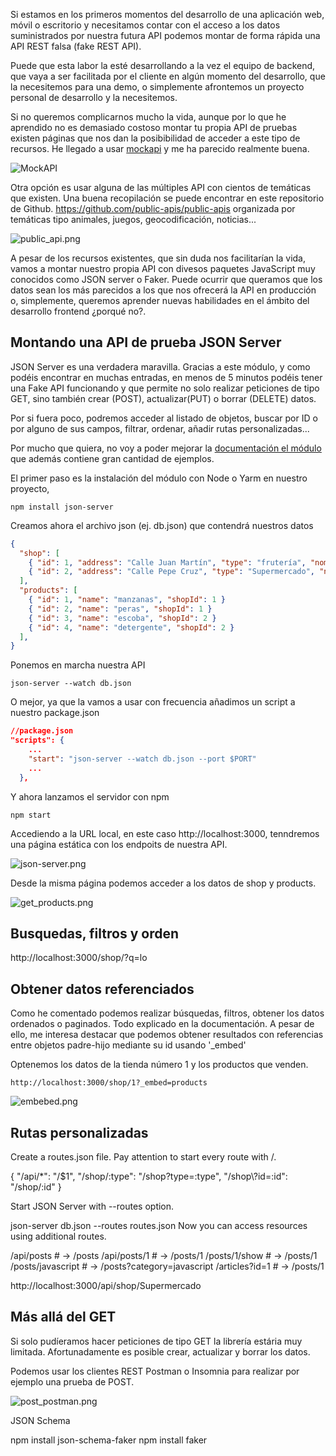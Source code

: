 Si estamos en los primeros momentos del desarrollo de una aplicación web, móvil o escritorio y necesitamos contar con el acceso a los datos suministrados por nuestra futura API podemos montar de forma rápida una API REST falsa (fake REST API).

Puede que esta labor la esté desarrollando a la vez el equipo de backend, que vaya a ser facilitada por el cliente en algún momento del desarrollo, que la necesitemos para una demo, o simplemente afrontemos un proyecto personal de desarrollo y la necesitemos.

Si no queremos complicarnos mucho la vida, aunque por lo que he aprendido no es demasiado costoso montar tu propia API de pruebas existen páginas que nos dan la posibibilidad de acceder a este tipo de recursos. He llegado a usar [mockapi](https://www.mockapi.io/) y me ha parecido realmente buena. 

![MockAPI](img/mockapi.png)

Otra opción es usar alguna de las múltiples API con cientos de temáticas que existen. Una buena recopilación se puede encontrar en este repositorio de Github. https://github.com/public-apis/public-apis organizada por temáticas tipo animales, juegos, geocodificación, noticias...

![public_api.png](img/public_api.png)

A pesar de los recursos existentes, que sin duda nos facilitarían la vida, vamos a montar nuestro propia API con divesos paquetes JavaScript muy conocidos como JSON server o Faker. Puede ocurrir que queramos que los datos sean los más parecidos a los que nos ofrecerá la API en producción o, simplemente, queremos aprender nuevas habilidades en el ámbito del desarrollo frontend ¿porqué no?.

## Montando una API de prueba JSON Server

JSON Server es una verdadera maravilla. Gracias a este módulo, y como podéis encontrar en muchas entradas, en menos de 5 minutos podéis tener una Fake API funcionando y que permite no solo realizar peticiones de tipo GET, sino también crear (POST), actualizar(PUT) o borrar (DELETE) datos.

Por si fuera poco, podremos acceder al listado de objetos, buscar por ID o por alguno de sus campos, filtrar, ordenar, añadir rutas personalizadas...

Por mucho que quiera, no voy a poder mejorar la [documentación el módulo](https://github.com/typicode/json-server#routes) que además contiene gran cantidad de ejemplos.

El primer paso es la instalación del módulo con Node o Yarm en nuestro proyecto,

```
npm install json-server
```

Creamos ahora el archivo json (ej. db.json) que contendrá nuestros datos

```json
{
  "shop": [
    { "id": 1, "address": "Calle Juan Martín", "type": "frutería", "nombre": "Frutería Lola", "latitude": 37.892306, "longitude": -4.7795159 },
    { "id": 2, "address": "Calle Pepe Cruz", "type": "Supermercado", "nombre": "Ultramarinos Chacho", "latitude": 37.862323, "longitude": -4.77812 },
  ],
  "products": [
    { "id": 1, "name": "manzanas", "shopId": 1 }
    { "id": 2, "name": "peras", "shopId": 1 }
    { "id": 3, "name": "escoba", "shopId": 2 }
    { "id": 4, "name": "detergente", "shopId": 2 }
  ],
}

```

Ponemos en marcha nuestra API

```
json-server --watch db.json
```

O mejor, ya que la vamos a usar con frecuencia añadimos un script a nuestro package.json

```json
//package.json
"scripts": {
    ...
    "start": "json-server --watch db.json --port $PORT"
    ...
  },
```

Y ahora lanzamos el servidor con npm

```
npm start
```

Accediendo a la URL local, en este caso http://localhost:3000, tenndremos una página estática con los endpoits de nuestra API.

![json-server.png](img/json-server.png)

Desde la misma página podemos acceder a los datos de shop y products.

![get_products.png](img/get_products.png)

## Busquedas, filtros y orden

http://localhost:3000/shop/?q=lo


## Obtener datos referenciados

Como he comentado podemos realizar búsquedas, filtros, obtener los datos ordenados o paginados. Todo explicado en la documentación. A pesar de ello, me interesa destacar que podemos obtener resultados con referencias entre objetos padre-hijo mediante su id usando '_embed'

Optenemos los datos de la tienda número 1 y los productos que venden.

```
http://localhost:3000/shop/1?_embed=products
```


![embebed.png](img/embebed.png)

## Rutas personalizadas


Create a routes.json file. Pay attention to start every route with /.

{
  "/api/*": "/$1",
  "/shop/:type": "/shop?type=:type",
  "/shop\\?id=:id": "/shop/:id"
}

Start JSON Server with --routes option.

json-server db.json --routes routes.json
Now you can access resources using additional routes.

/api/posts # → /posts
/api/posts/1  # → /posts/1
/posts/1/show # → /posts/1
/posts/javascript # → /posts?category=javascript
/articles?id=1 # → /posts/1


http://localhost:3000/api/shop/Supermercado


## Más allá del GET

Si solo pudíeramos hacer peticiones de tipo GET la librería estária muy limitada. Afortunadamente es posible crear, actualizar y borrar los datos.

Podemos usar los clientes REST Postman o Insomnia para realizar por ejemplo una prueba de POST.

![post_postman.png](img/post_postman.png)


JSON Schema

npm install json-schema-faker
npm install faker
